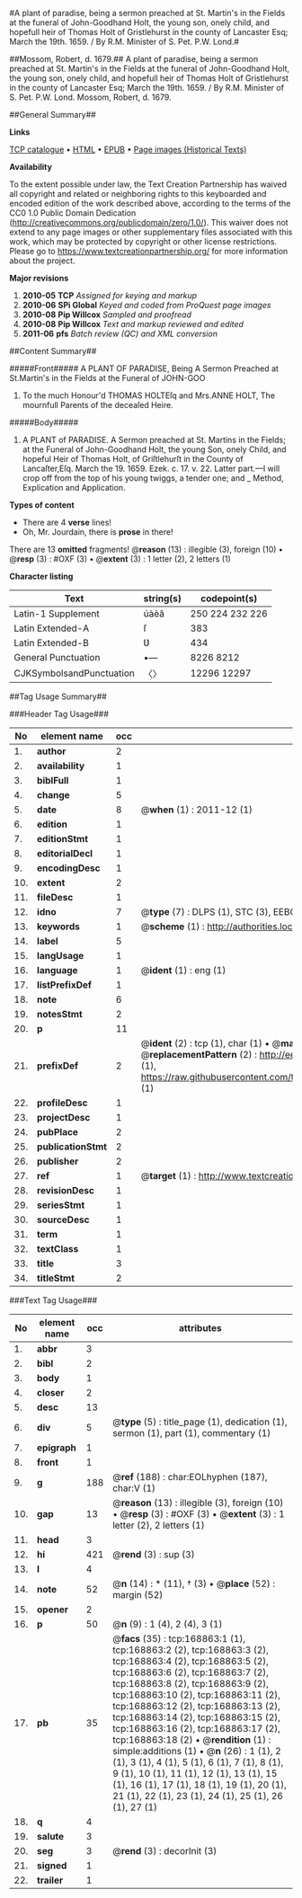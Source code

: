 #A plant of paradise, being a sermon preached at St. Martin's in the Fields at the funeral of John-Goodhand Holt, the young son, onely child, and hopefull heir of Thomas Holt of Gristlehurst in the county of Lancaster Esq; March the 19th. 1659. / By R.M. Minister of S. Pet. P.W. Lond.#

##Mossom, Robert, d. 1679.##
A plant of paradise, being a sermon preached at St. Martin's in the Fields at the funeral of John-Goodhand Holt, the young son, onely child, and hopefull heir of Thomas Holt of Gristlehurst in the county of Lancaster Esq; March the 19th. 1659. / By R.M. Minister of S. Pet. P.W. Lond.
Mossom, Robert, d. 1679.

##General Summary##

**Links**

[TCP catalogue](http://www.ota.ox.ac.uk/tcp/)  • 
[HTML](http://tei.it.ox.ac.uk/tcp/Texts-HTML/free/A89/A89350.html)  • 
[EPUB](http://tei.it.ox.ac.uk/tcp/Texts-EPUB/free/A89/A89350.epub) • 
[Page images (Historical Texts)](https://historicaltexts.jisc.ac.uk/eebo-99867580e)

**Availability**

To the extent possible under law, the Text Creation Partnership has waived all copyright and related or neighboring rights to this keyboarded and encoded edition of the work described above, according to the terms of the CC0 1.0 Public Domain Dedication (http://creativecommons.org/publicdomain/zero/1.0/). This waiver does not extend to any page images or other supplementary files associated with this work, which may be protected by copyright or other license restrictions. Please go to https://www.textcreationpartnership.org/ for more information about the project.

**Major revisions**

1. __2010-05__ __TCP__ *Assigned for keying and markup*
1. __2010-06__ __SPi Global__ *Keyed and coded from ProQuest page images*
1. __2010-08__ __Pip Willcox__ *Sampled and proofread*
1. __2010-08__ __Pip Willcox__ *Text and markup reviewed and edited*
1. __2011-06__ __pfs__ *Batch review (QC) and XML conversion*

##Content Summary##

#####Front#####
A PLANT OF PARADISE, Being A Sermon Preached at St.Martin's in the Fields at the Funeral of JOHN-GOO
1. To the much Honour'd THOMAS HOLTEſq and Mrs.ANNE HOLT, The mournfull Parents of the deceaſed Heire.

#####Body#####

1. A PLANT of PARADISE. A Sermon preached at
St. Martins in the Fields; at the Funeral of John-Goodhand Holt, the young Son, onely Child, and hopeful Heir of Thomas Holt, of Griſtlehurſt in the County of Lancaſter,Eſq. March the 19. 1659.
Ezek. c. 17. v. 22. Latter part.—I will crop off from the top of his young twiggs, a tender one; and
    _ Method, Explication and Application.

**Types of content**

  * There are 4 **verse** lines!
  * Oh, Mr. Jourdain, there is **prose** in there!

There are 13 **omitted** fragments! 
 @__reason__ (13) : illegible (3), foreign (10)  •  @__resp__ (3) : #OXF (3)  •  @__extent__ (3) : 1 letter (2), 2 letters (1)

**Character listing**


|Text|string(s)|codepoint(s)|
|---|---|---|
|Latin-1 Supplement|úàèâ|250 224 232 226|
|Latin Extended-A|ſ|383|
|Latin Extended-B|Ʋ|434|
|General Punctuation|•—|8226 8212|
|CJKSymbolsandPunctuation|〈〉|12296 12297|

##Tag Usage Summary##

###Header Tag Usage###

|No|element name|occ|attributes|
|---|---|---|---|
|1.|__author__|2||
|2.|__availability__|1||
|3.|__biblFull__|1||
|4.|__change__|5||
|5.|__date__|8| @__when__ (1) : 2011-12 (1)|
|6.|__edition__|1||
|7.|__editionStmt__|1||
|8.|__editorialDecl__|1||
|9.|__encodingDesc__|1||
|10.|__extent__|2||
|11.|__fileDesc__|1||
|12.|__idno__|7| @__type__ (7) : DLPS (1), STC (3), EEBO-CITATION (1), PROQUEST (1), VID (1)|
|13.|__keywords__|1| @__scheme__ (1) : http://authorities.loc.gov/ (1)|
|14.|__label__|5||
|15.|__langUsage__|1||
|16.|__language__|1| @__ident__ (1) : eng (1)|
|17.|__listPrefixDef__|1||
|18.|__note__|6||
|19.|__notesStmt__|2||
|20.|__p__|11||
|21.|__prefixDef__|2| @__ident__ (2) : tcp (1), char (1)  •  @__matchPattern__ (2) : ([0-9\-]+):([0-9IVX]+) (1), (.+) (1)  •  @__replacementPattern__ (2) : http://eebo.chadwyck.com/downloadtiff?vid=$1&page=$2 (1), https://raw.githubusercontent.com/textcreationpartnership/Texts/master/tcpchars.xml#$1 (1)|
|22.|__profileDesc__|1||
|23.|__projectDesc__|1||
|24.|__pubPlace__|2||
|25.|__publicationStmt__|2||
|26.|__publisher__|2||
|27.|__ref__|1| @__target__ (1) : http://www.textcreationpartnership.org/docs/. (1)|
|28.|__revisionDesc__|1||
|29.|__seriesStmt__|1||
|30.|__sourceDesc__|1||
|31.|__term__|1||
|32.|__textClass__|1||
|33.|__title__|3||
|34.|__titleStmt__|2||


###Text Tag Usage###

|No|element name|occ|attributes|
|---|---|---|---|
|1.|__abbr__|3||
|2.|__bibl__|2||
|3.|__body__|1||
|4.|__closer__|2||
|5.|__desc__|13||
|6.|__div__|5| @__type__ (5) : title_page (1), dedication (1), sermon (1), part (1), commentary (1)|
|7.|__epigraph__|1||
|8.|__front__|1||
|9.|__g__|188| @__ref__ (188) : char:EOLhyphen (187), char:V (1)|
|10.|__gap__|13| @__reason__ (13) : illegible (3), foreign (10)  •  @__resp__ (3) : #OXF (3)  •  @__extent__ (3) : 1 letter (2), 2 letters (1)|
|11.|__head__|3||
|12.|__hi__|421| @__rend__ (3) : sup (3)|
|13.|__l__|4||
|14.|__note__|52| @__n__ (14) : * (11), † (3)  •  @__place__ (52) : margin (52)|
|15.|__opener__|2||
|16.|__p__|50| @__n__ (9) : 1 (4), 2 (4), 3 (1)|
|17.|__pb__|35| @__facs__ (35) : tcp:168863:1 (1), tcp:168863:2 (2), tcp:168863:3 (2), tcp:168863:4 (2), tcp:168863:5 (2), tcp:168863:6 (2), tcp:168863:7 (2), tcp:168863:8 (2), tcp:168863:9 (2), tcp:168863:10 (2), tcp:168863:11 (2), tcp:168863:12 (2), tcp:168863:13 (2), tcp:168863:14 (2), tcp:168863:15 (2), tcp:168863:16 (2), tcp:168863:17 (2), tcp:168863:18 (2)  •  @__rendition__ (1) : simple:additions (1)  •  @__n__ (26) : 1 (1), 2 (1), 3 (1), 4 (1), 5 (1), 6 (1), 7 (1), 8 (1), 9 (1), 10 (1), 11 (1), 12 (1), 13 (1), 15 (1), 16 (1), 17 (1), 18 (1), 19 (1), 20 (1), 21 (1), 22 (1), 23 (1), 24 (1), 25 (1), 26 (1), 27 (1)|
|18.|__q__|4||
|19.|__salute__|3||
|20.|__seg__|3| @__rend__ (3) : decorInit (3)|
|21.|__signed__|1||
|22.|__trailer__|1||
